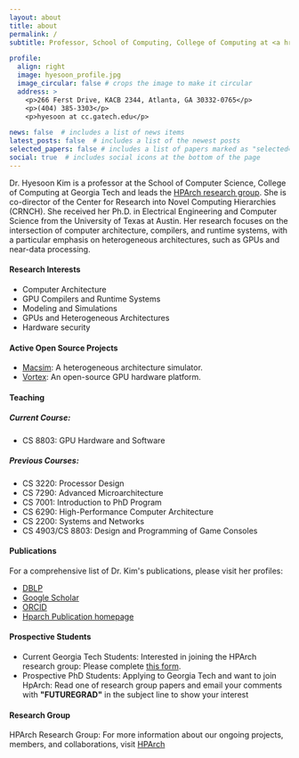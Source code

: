 ```yaml
---
layout: about
title: about
permalink: /
subtitle: Professor, School of Computing, College of Computing at <a href='https://www.gatech.edu/'>Georgia Institute of Technology</a>.

profile:
  align: right
  image: hyesoon_profile.jpg
  image_circular: false # crops the image to make it circular
  address: >
    <p>266 Ferst Drive, KACB 2344, Atlanta, GA 30332-0765</p>
    <p>(404) 385-3303</p>
    <p>hyesoon at cc.gatech.edu</p>

news: false  # includes a list of news items
latest_posts: false  # includes a list of the newest posts
selected_papers: false # includes a list of papers marked as "selected={true}"
social: true  # includes social icons at the bottom of the page
---
```


Dr. Hyesoon Kim is a professor at the School of Computer Science,  College of Computing at Georgia Tech and leads the [HPArch research group](https://sites.gatech.edu/hparch/). She is co-director of the Center for Research into Novel Computing Hierarchies (CRNCH). She received her Ph.D. in Electrical Engineering and Computer Science from the University of Texas at Austin. Her research focuses on the intersection of computer architecture, compilers, and runtime systems, with a particular emphasis on heterogeneous architectures, such as GPUs and near-data processing.


<!-- Tools to help programming and improving performance and energy efficiency of heterogeneous architectures are the main research topcis.  -->

#### **Research Interests**
-  Computer Architecture
- GPU Compilers and Runtime Systems
- Modeling and Simulations
- GPUs and Heterogeneous Architectures 
- Hardware security 


#### **Active Open Source Projects**

- [Macsim](https://github.com/gthparch/macsim): A heterogeneous architecture simulator.
- [Vortex](https://vortex.cc.gatech.edu/): An open-source GPU hardware platform.


#### **Teaching**

##### **Current Course:**
- CS 8803: GPU Hardware and Software

##### **Previous Courses:**

- CS 3220: Processor Design
- CS 7290: Advanced Microarchitecture
- CS 7001: Introduction to PhD Program
- CS 6290: High-Performance Computer Architecture
- CS 2200: Systems and Networks
- CS 4903/CS 8803: Design and Programming of Game Consoles


#### **Publications**

For a comprehensive list of Dr. Kim's publications, please visit her profiles:

- [DBLP](https://dblp.org/pid/87/5743.html)
- [Google Scholar](https://scholar.google.com)
- [ORCID](https://orcid.org/0000-0002-6061-7825)
- [Hparch Publication homepage](https://sites.gatech.edu/hparch/publication/)

#### **Prospective Students**

- Current Georgia Tech Students: Interested in joining the HPArch research group: Please complete [this form](https://forms.office.com/Pages/ResponsePage.aspx?id=u5ghSHuuJUuLem1_MvqggxoRXA0j8C5Fh_G1Tlh5S-NUNE83MDdKWVZLM1pSUFZKVDBPUzRZN1NCSy4u). 
- Prospective PhD Students: Applying to Georgia Tech and want to join HpArch: Read one of research group papers and email your comments with **"FUTUREGRAD"** in the subject line to show your interest


#### **Research Group**

HPArch Research Group: For more information about our ongoing projects, members, and collaborations, visit [HPArch](https://sites.gatech.edu/hparch/)



<!-- Write your biography here. Tell the world about yourself. Link to your favorite [subreddit](http://reddit.com). You can put a picture in, too. The code is already in, just name your picture `prof_pic.jpg` and put it in the `img/` folder.

Put your address / P.O. box / other info right below your picture. You can also disable any of these elements by editing `profile` property of the YAML header of your `_pages/about.md`. Edit `_bibliography/papers.bib` and Jekyll will render your [publications page](/al-folio/publications/) automatically.

Link to your social media connections, too. This theme is set up to use [Font Awesome icons](http://fortawesome.github.io/Font-Awesome/) and [Academicons](https://jpswalsh.github.io/academicons/), like the ones below. Add your Facebook, Twitter, LinkedIn, Google Scholar, or just disable all of them. -->

